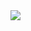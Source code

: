 
<div>
  <img src="https://github-readme-stats.vercel.app/api/top-langs/?username=ariannysOronoz" />
</div>
